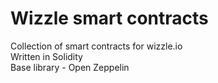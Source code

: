 # Wizzle smart contracts
Collection of smart contracts for wizzle.io<br />
Written in Solidity<br />
Base library - Open Zeppelin<br />
